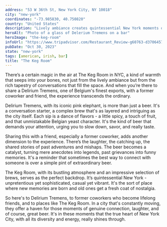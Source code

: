 ```yaml
---
address: "53 W 36th St, New York City, NY 10018"
city: "new-york"
coordinates: "-73.985830, 40.750820"
country: "United States"
description: "Lively ambiance creates quintessential New York moments of connection and camaraderie"
heroAlt: "Photo of a glass of Delerium Tremens on a bar"
heroImage: "the-keg-room"
infoUrl: "https://www.tripadvisor.com/Restaurant_Review-g60763-d3706457-Reviews-The_Keg_Room-New_York_City_New_York.html"
pubDate: "Oct 30, 2023"
state: "new-york"
tags: [american, irish, bar]
title: "The Keg Room"
---
```


There’s a certain magic in the air at The Keg Room in NYC, a kind of warmth that seeps into your bones, not just from the lively ambiance but from the rich tapestry of conversations that fill the space. And when you’re there to share a Delirium Tremens, one of Belgium's finest exports, with a former coworker and friend, the experience transcends the ordinary.

Delirium Tremens, with its iconic pink elephant, is more than just a beer. It's a conversation starter, a complex brew that's as layered and intriguing as the city itself. Each sip is a dance of flavors - a little spicy, a touch of fruit, and that unmistakable Belgian yeast character. It's the kind of beer that demands your attention, urging you to slow down, savor, and really taste.

Sharing this with a friend, especially a former coworker, adds another dimension to the experience. There’s the laughter, the catching up, the shared stories of past adventures and mishaps. The beer becomes a catalyst, turning mere anecdotes into legends, past grievances into funny memories. It's a reminder that sometimes the best way to connect with someone is over a simple pint of extraordinary beer.

The Keg Room, with its bustling atmosphere and an impressive selection of brews, serves as the perfect backdrop. It’s quintessential New York - unpretentious yet sophisticated, casual yet vibrant. It's the sort of place where new memories are born and old ones get a fresh coat of nostalgia.

So here's to Delirium Tremens, to former coworkers who become lifelong friends, and to places like The Keg Room. In a city that's constantly moving, they offer a haven for those moments of genuine connection, laughter, and of course, great beer. It's in these moments that the true heart of New York City, with all its diversity and energy, really shines through.
